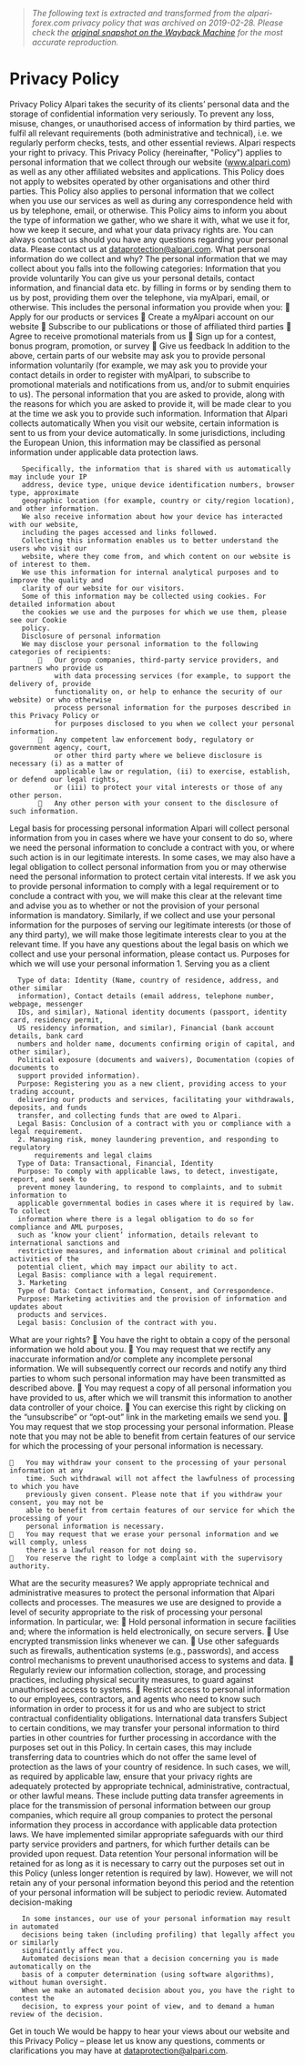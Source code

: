 > *The following text is extracted and transformed from the alpari-forex.com privacy policy that was archived on 2019-02-28. Please check the [original snapshot on the Wayback Machine](https://web.archive.org/web/20190228194418id_/https%3A//alpari.com/data/docs/regulations/privacy_policy_en.pdf) for the most accurate reproduction.*

# Privacy Policy

Privacy Policy
Alpari takes the security of its clients’ personal data and the storage of confidential information
very seriously.
To prevent any loss, misuse, changes, or unauthorised access of information by third parties, we
fulfil all relevant requirements (both administrative and technical), i.e. we regularly perform
checks, tests, and other essential reviews.
Alpari respects your right to privacy. This Privacy Policy (hereinafter, "Policy") applies to
personal information that we collect through our website (www.alpari.com) as well as any other
affiliated websites and applications. This Policy does not apply to websites operated by other
organisations and other third parties. This Policy also applies to personal information that we
collect when you use our services as well as during any correspondence held with us by
telephone, email, or otherwise. This Policy aims to inform you about the type of information we
gather, who we share it with, what we use it for, how we keep it secure, and what your data
privacy rights are.
You can always contact us should you have any questions regarding your personal data. Please
contact us at dataprotection@alpari.com.
What personal information do we collect and why?
The personal information that we may collect about you falls into the following categories:
         Information that you provide voluntarily
         You can give us your personal details, contact information, and financial data etc. by
         filling in forms or by sending them to us by post, providing them over the telephone, via
         myAlpari, email, or otherwise. This includes the personal information you provide when
         you:
                 Apply for our products or services
                 Create a myAlpari account on our website
                 Subscribe to our publications or those of affiliated third parties
                 Agree to receive promotional materials from us
                 Sign up for a contest, bonus program, promotion, or survey
                 Give us feedback
         In addition to the above, certain parts of our website may ask you to provide personal
         information voluntarily (for example, we may ask you to provide your contact details in
         order to register with myAlpari, to subscribe to promotional materials and notifications
         from us, and/or to submit enquiries to us). The personal information that you are asked to
         provide, along with the reasons for which you are asked to provide it, will be made clear
         to you at the time we ask you to provide such information.
         Information that Alpari collects automatically
         When you visit our website, certain information is sent to us from your device
         automatically. In some jurisdictions, including the European Union, this information may
         be classified as personal information under applicable data protection laws.


       Specifically, the information that is shared with us automatically may include your IP
       address, device type, unique device identification numbers, browser type, approximate
       geographic location (for example, country or city/region location), and other information.
       We also receive information about how your device has interacted with our website,
       including the pages accessed and links followed.
       Collecting this information enables us to better understand the users who visit our
       website, where they come from, and which content on our website is of interest to them.
       We use this information for internal analytical purposes and to improve the quality and
       clarity of our website for our visitors.
       Some of this information may be collected using cookies. For detailed information about
       the cookies we use and the purposes for which we use them, please see our Cookie
       policy.
       Disclosure of personal information
       We may disclose your personal information to the following categories of recipients:
              Our group companies, third-party service providers, and partners who provide us
               with data processing services (for example, to support the delivery of, provide
               functionality on, or help to enhance the security of our website) or who otherwise
               process personal information for the purposes described in this Privacy Policy or
               for purposes disclosed to you when we collect your personal information.
              Any competent law enforcement body, regulatory or government agency, court,
               or other third party where we believe disclosure is necessary (i) as a matter of
               applicable law or regulation, (ii) to exercise, establish, or defend our legal rights,
               or (iii) to protect your vital interests or those of any other person.
              Any other person with your consent to the disclosure of such information.
Legal basis for processing personal information
       Alpari will collect personal information from you in cases where we have your consent to
       do so, where we need the personal information to conclude a contract with you, or where
       such action is in our legitimate interests. In some cases, we may also have a legal
       obligation to collect personal information from you or may otherwise need the personal
       information to protect certain vital interests.
       If we ask you to provide personal information to comply with a legal requirement or to
       conclude a contract with you, we will make this clear at the relevant time and advise you
       as to whether or not the provision of your personal information is mandatory.
       Similarly, if we collect and use your personal information for the purposes of serving our
       legitimate interests (or those of any third party), we will make those legitimate interests
       clear to you at the relevant time.
       If you have any questions about the legal basis on which we collect and use your personal
       information, please contact us.
Purposes for which we will use your personal information
       1. Serving you as a client


      Type of data: Identity (Name, country of residence, address, and other similar
      information), Contact details (email address, telephone number, webpage, messenger
      IDs, and similar), National identity documents (passport, identity card, residency permit,
      US residency information, and similar), Financial (bank account details, bank card
      numbers and holder name, documents confirming origin of capital, and other similar),
      Political exposure (documents and waivers), Documentation (copies of documents to
      support provided information).
      Purpose: Registering you as a new client, providing access to your trading account,
      delivering our products and services, facilitating your withdrawals, deposits, and funds
      transfer, and collecting funds that are owed to Alpari.
      Legal Basis: Conclusion of a contract with you or compliance with a legal requirement.
      2. Managing risk, money laundering prevention, and responding to regulatory
          requirements and legal claims
      Type of Data: Transactional, Financial, Identity
      Purpose: To comply with applicable laws, to detect, investigate, report, and seek to
      prevent money laundering, to respond to complaints, and to submit information to
      applicable governmental bodies in cases where it is required by law. To collect
      information where there is a legal obligation to do so for compliance and AML purposes,
      such as ‘know your client’ information, details relevant to international sanctions and
      restrictive measures, and information about criminal and political activities of the
      potential client, which may impact our ability to act.
      Legal Basis: compliance with a legal requirement.
      3. Marketing
      Type of Data: Contact information, Consent, and Correspondence.
      Purpose: Marketing activities and the provision of information and updates about
      products and services.
      Legal basis: Conclusion of the contract with you.
What are your rights?
     You have the right to obtain a copy of the personal information we hold about you.
     You may request that we rectify any inaccurate information and/or complete any
      incomplete personal information. We will subsequently correct our records and notify
      any third parties to whom such personal information may have been transmitted as
      described above.
     You may request a copy of all personal information you have provided to us, after which
      we will transmit this information to another data controller of your choice.
     You can exercise this right by clicking on the “unsubscribe” or “opt-out” link in the
      marketing emails we send you.
     You may request that we stop processing your personal information. Please note that you
      may not be able to benefit from certain features of our service for which the processing of
      your personal information is necessary.


       You may withdraw your consent to the processing of your personal information at any
        time. Such withdrawal will not affect the lawfulness of processing to which you have
        previously given consent. Please note that if you withdraw your consent, you may not be
        able to benefit from certain features of our service for which the processing of your
        personal information is necessary.
       You may request that we erase your personal information and we will comply, unless
        there is a lawful reason for not doing so.
       You reserve the right to lodge a complaint with the supervisory authority.
What are the security measures?
        We apply appropriate technical and administrative measures to protect the personal
        information that Alpari collects and processes. The measures we use are designed to
        provide a level of security appropriate to the risk of processing your personal
        information. In particular, we:
               Hold personal information in secure facilities and; where the information is held
                electronically, on secure servers.
               Use encrypted transmission links whenever we can.
               Use other safeguards such as firewalls, authentication systems (e.g., passwords),
                and access control mechanisms to prevent unauthorised access to systems and
                data.
               Regularly review our information collection, storage, and processing practices,
                including physical security measures, to guard against unauthorised access to
                systems.
               Restrict access to personal information to our employees, contractors, and agents
                who need to know such information in order to process it for us and who are
                subject to strict contractual confidentiality obligations.
International data transfers
Subject to certain conditions, we may transfer your personal information to third parties in other
countries for further processing in accordance with the purposes set out in this Policy. In certain
cases, this may include transferring data to countries which do not offer the same level of
protection as the laws of your country of residence. In such cases, we will, as required by
applicable law, ensure that your privacy rights are adequately protected by appropriate technical,
administrative, contractual, or other lawful means. These include putting data transfer
agreements in place for the transmission of personal information between our group companies,
which require all group companies to protect the personal information they process in
accordance with applicable data protection laws. We have implemented similar appropriate
safeguards with our third party service providers and partners, for which further details can be
provided upon request.
Data retention
        Your personal information will be retained for as long as it is necessary to carry out the
        purposes set out in this Policy (unless longer retention is required by law). However, we
        will not retain any of your personal information beyond this period and the retention of
        your personal information will be subject to periodic review.
Automated decision-making


       In some instances, our use of your personal information may result in automated
       decisions being taken (including profiling) that legally affect you or similarly
       significantly affect you.
       Automated decisions mean that a decision concerning you is made automatically on the
       basis of a computer determination (using software algorithms), without human oversight.
       When we make an automated decision about you, you have the right to contest the
       decision, to express your point of view, and to demand a human review of the decision.
Get in touch
       We would be happy to hear your views about our website and this Privacy Policy –
       please let us know any questions, comments or clarifications you may have at
       dataprotection@alpari.com.
